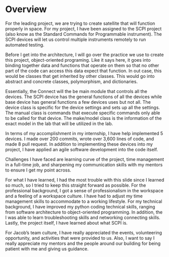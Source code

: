 # Overview

For the leading project, we are trying to create satellite that will function properly in space. For my project, I have been assigned to the SCPI project (also know as the Standard Commands for Programmable instrument). The SCPI devices will let us control multiple instruments remotely to run automated testing.

Before I get into the architecture, I will go over the practice we use to create this project, object-oriented programing.  Like it says here, it goes into binding together data and functions that operate on them so that no other part of the code can access this data expect that function. In out case, this would be classes that get inherited by other classes. This would go into abstract and concrete classes, polymorphism, and dictionaries. 

Essentially, the Connect will the be main module that controls all the devices. The SCPI device has the general functions of all the devices while base device has general functions a few devices uses but not all.  The device class is specific for the device settings and sets up all the settings. The manual class is commands that execute specific commands only able to be called for that device. The make/model class is the information of the exact model in the lab that will be utilized in the lab. 

In terms of my accomplishment in my internship, I have help implemented 5 devices. I made over 200 commits, wrote over 3,600 lines of code, and made 8 pull request. In addition to implementing these devices into my project, I have applied an agile software development into the code itself. 
  
Challenges I have faced are learning curve of the project, time management in a full-time job, and sharpening my communication skills with my mentors to ensure I get my point across.

For what I have learned, I had the most trouble with this slide since I learned so much, so I tried to keep this straight forward as possible. For the professional background, I got a sense of professionalism in the workspace and a feeling of a workspace culture. I have had to adjust my time management skills to accommodate to a working lifestyle.   For my technical background, I have improved my python coding technical skills, ranging from software architecture to object-oriented programming. In addition, the I was able to learn troubleshooting skills and networking connecting skills. Lastly, the project itself, I have learned about what SCPI is.

For Jacob’s team culture, I have really appreciated the events, volunteering opportunity, and activities that were provided to us. Also, I want to say I really appreciate my mentors and the people around our building for being patient with me and giving us guidance. 
